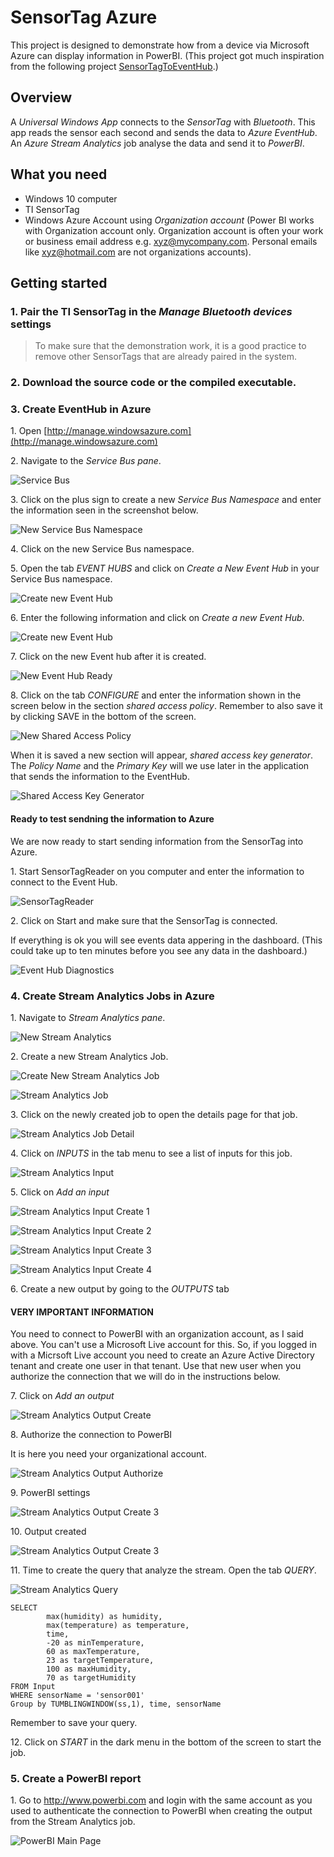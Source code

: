 # SensorTag Azure #
This project is designed to demonstrate how from a device via Microsoft Azure can display information in PowerBI. (This project got much inspiration from the following project [SensorTagToEventHub]( https://github.com/Azure/azure-stream-analytics/tree/master/Samples/SensorDataAnalytics/SensorTagToEventHub).)

## Overview ##
A *Universal Windows App* connects to the *SensorTag* with *Bluetooth*. This app reads the sensor each second and sends the data to *Azure EventHub*. An *Azure Stream Analytics* job analyse the data and send it to *PowerBI*.

## What you need ##
* Windows 10 computer
* TI SensorTag
* Windows Azure Account using *Organization account* (Power BI works with Organization account only. Organization account is often your work or business email address e.g. xyz@mycompany.com. 
Personal emails like xyz@hotmail.com are not organizations accounts).

## Getting started ##

### 1. Pair the TI SensorTag in the *Manage Bluetooth devices* settings ###
> To make sure that the demonstration work, it is a good practice to remove other SensorTags that are already paired in the system.

### 2. Download the source code or the compiled executable. ####

### 3. Create EventHub in Azure ####
1\. Open [http://manage.windowsazure.com](http://manage.windowsazure.com)

2\. Navigate to the *Service Bus pane*.

![Service Bus](https://github.com/buzzfrog/SensorTag-Azure/blob/master/images/service-bus.png)

3\. Click on the plus sign to create a new *Service Bus Namespace* and enter the information seen in the screenshot below.

![New Service Bus Namespace](https://github.com/buzzfrog/SensorTag-Azure/blob/master/images/service-bus-create-namespace.png)

4\. Click on the new Service Bus namespace.

5\. Open the tab *EVENT HUBS* and click on *Create a New Event Hub* in your Service Bus namespace.

![Create new Event Hub](https://github.com/buzzfrog/SensorTag-Azure/blob/master/images/service-bus-create-event-hub-start.png)

6\. Enter the following information and click on *Create a new Event Hub*.

![Create new Event Hub](https://github.com/buzzfrog/SensorTag-Azure/blob/master/images/event-hub-create.png)

7\. Click on the new Event hub after it is created.

![New Event Hub Ready](https://github.com/buzzfrog/SensorTag-Azure/blob/master/images/event-hub-created.png)

8\. Click on the tab *CONFIGURE* and enter the information shown in the screen below in the section *shared access policy*. Remember
to also save it by clicking SAVE in the bottom of the screen.

![New Shared Access Policy](https://github.com/buzzfrog/SensorTag-Azure/blob/master/images/event-hub-shared-access-policy.png)

When it is saved a new section will appear, *shared access key generator*. The *Policy Name* and the *Primary Key* will we
use later in the application that sends the information to the EventHub.

![Shared Access Key Generator](https://github.com/buzzfrog/SensorTag-Azure/blob/master/images/event-hub-shared-access-key-generator.png)

#### Ready to test sendning the information to Azure ###
We are now ready to start sending information from the SensorTag into Azure.

1\. Start SensorTagReader on you computer and enter the information to connect to the Event Hub.

![SensorTagReader](https://github.com/buzzfrog/SensorTag-Azure/blob/master/images/sensortagreader-settings.png)

2\. Click on Start and make sure that the SensorTag is connected.

If everything is ok you will see events data appering in the dashboard. (This could take up to ten minutes before you
see any data in the dashboard.)

![Event Hub Diagnostics](https://github.com/buzzfrog/SensorTag-Azure/blob/master/images/event-hub-diagnostics.png)

### 4. Create Stream Analytics Jobs in Azure ###
1\. Navigate to *Stream Analytics pane*.

![New Stream Analytics](https://github.com/buzzfrog/SensorTag-Azure/blob/master/images/stream-analytics-new.png)

2\. Create a new Stream Analytics Job.

![Create New Stream Analytics Job](https://github.com/buzzfrog/SensorTag-Azure/blob/master/images/stream-analytics-create-new.png)

![Stream Analytics Job](https://github.com/buzzfrog/SensorTag-Azure/blob/master/images/stream-analytics-job.png)

3\. Click on the newly created job to open the details page for that job.

![Stream Analytics Job Detail](https://github.com/buzzfrog/SensorTag-Azure/blob/master/images/stream-analytics-job-detail.png)

4\. Click on *INPUTS* in the tab menu to see a list of inputs for this job.

![Stream Analytics Input](https://github.com/buzzfrog/SensorTag-Azure/blob/master/images/stream-analytics-job-input.png)

5\. Click on *Add an input*

![Stream Analytics Input Create 1](https://github.com/buzzfrog/SensorTag-Azure/blob/master/images/stream-analytics-job-input-create-1.png)

![Stream Analytics Input Create 2](https://github.com/buzzfrog/SensorTag-Azure/blob/master/images/stream-analytics-job-input-create-2.png)

![Stream Analytics Input Create 3](https://github.com/buzzfrog/SensorTag-Azure/blob/master/images/stream-analytics-job-input-create-3.png)

![Stream Analytics Input Create 4](https://github.com/buzzfrog/SensorTag-Azure/blob/master/images/stream-analytics-job-input-create-4.png)

6\. Create a new output by going to the *OUTPUTS* tab

#### VERY IMPORTANT INFORMATION ####
You need to connect to PowerBI with an organization account, as I said above. You can't use a Microsoft Live account for this. So, if you
logged in with a Micrsoft Live account you need to create an Azure Active Directory tenant and create one user in that tenant. Use
that new user when you authorize the connection that we will do in the instructions below.

7\. Click on *Add an output*

![Stream Analytics Output Create](https://github.com/buzzfrog/SensorTag-Azure/blob/master/images/stream-analytics-job-output-create-1.png)

8\. Authorize the connection to PowerBI

It is here you need your organizational account.

![Stream Analytics Output Authorize](https://github.com/buzzfrog/SensorTag-Azure/blob/master/images/stream-analytics-job-output-create-authorize.png)

9\. PowerBI settings

![Stream Analytics Output Create 3](https://github.com/buzzfrog/SensorTag-Azure/blob/master/images/stream-analytics-job-output-create-3.png)

10\. Output created

![Stream Analytics Output Create 3](https://github.com/buzzfrog/SensorTag-Azure/blob/master/images/stream-analytics-job-output-created.png)

11\. Time to create the query that analyze the stream. Open the tab *QUERY*.

![Stream Analytics Query](https://github.com/buzzfrog/SensorTag-Azure/blob/master/images/stream-analytics-job-query.png)

```
SELECT 
        max(humidity) as humidity,
        max(temperature) as temperature,
        time,
        -20 as minTemperature,
        60 as maxTemperature,
        23 as targetTemperature,
        100 as maxHumidity,
        70 as targetHumidity
FROM Input 
WHERE sensorName = 'sensor001'
Group by TUMBLINGWINDOW(ss,1), time, sensorName
```

Remember to save your query.

12\. Click on *START* in the dark menu in the bottom of the screen to start the job.




### 5. Create a PowerBI report ###

1\. Go to http://www.powerbi.com and login with the same account as you used to authenticate the connection to PowerBI when creating the
output from the Stream Analytics job.

![PowerBI Main Page](https://github.com/buzzfrog/SensorTag-Azure/blob/master/images/powerbi-main.png)



